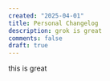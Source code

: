 ```yaml
---
created: "2025-04-01"
title: Personal Changelog
description: grok is great
comments: false
draft: true
---
```


this is great
